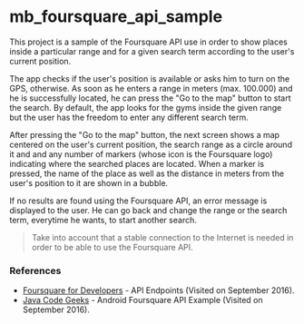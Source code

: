 # mb_foursquare_api_sample
This project is a sample of the Foursquare API use in order to show places inside a particular range and for a given search term according to the user's current position. 

The app checks if the user's position is available or asks him to turn on the GPS, otherwise. As soon as he enters a range in meters (max. 100.000) and he is successfully located, he can press the "Go to the map" button to start the search. By default, the app looks for the gyms inside the given range but the user has the freedom to enter any different search term.

After pressing the "Go to the map" button, the next screen shows a map centered on the user's current position, the search range as a circle around it and and any number of markers (whose icon is the Foursquare logo) indicating where the searched places are located. When a marker is pressed, the name of the place as well as the distance in meters from the user's position to it are shown in a bubble.

If no results are found using the Foursquare API, an error message is displayed to the user. He can go back and change the range or the search term, everytime he wants, to start another search.

> Take into account that a stable connection to the Internet is needed in order to be able to use the Foursquare API.

### References
* [Foursquare for Developers] - API Endpoints (Visited on September 2016).
* [Java Code Geeks] - Android Foursquare API Example (Visited on September 2016).


[//]: # (These are reference links used in the body of this note)
   [Foursquare for Developers]: <https://developer.foursquare.com/docs/>
   [Java Code Geeks]: <https://examples.javacodegeeks.com/android/android-foursquare-api-example/>
